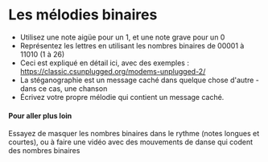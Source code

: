 # Les mélodies binaires

- Utilisez une note aigüe pour un 1, et une note grave pour un 0
- Représentez les lettres en utilisant les nombres binaires de 00001 à 11010 (1 à 26)
- Ceci est expliqué en détail ici, avec des exemples : <https://classic.csunplugged.org/modems-unplugged-2/>
- La stéganographie est un message caché dans quelque chose d'autre - dans ce cas, une chanson
- Écrivez votre propre mélodie qui contient un message caché. 

#### Pour aller plus loin

Essayez de masquer les nombres binaires dans le rythme (notes longues et courtes), ou à faire une vidéo avec des mouvements de danse qui codent des nombres binaires
